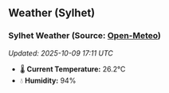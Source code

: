 ## Weather (Sylhet)

<!-- WEATHER-START -->
### Sylhet Weather (Source: [Open-Meteo](https://open-meteo.com))
_Updated: 2025-10-09 17:11 UTC_
* 🌡️ **Current Temperature:** 26.2°C
* 💧 **Humidity:** 94%
<!-- WEATHER-END -->





























































